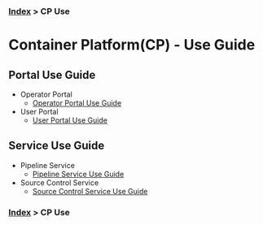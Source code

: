 ### [Index](https://github.com/K-PaaS/cp-guide-eng) > CP Use
# Container Platform(CP) - Use Guide

## Portal Use Guide
- Operator Portal
  + [Operator Portal Use Guide](../use-guide/portal/cp-admin-portal-guide.md)
- User Portal
  + [User Portal Use Guide](../use-guide/portal/cp-user-portal-guide.md) 

## Service Use Guide
- Pipeline Service
  + [Pipeline Service Use Guide](../use-guide/service/cp-pipeline-guide-v1.2.md)
- Source Control Service
  + [Source Control Service Use Guide](../use-guide/service/cp-source-control-guide-v1.2.md)

### [Index](https://github.com/K-PaaS/cp-guide-eng) > CP Use